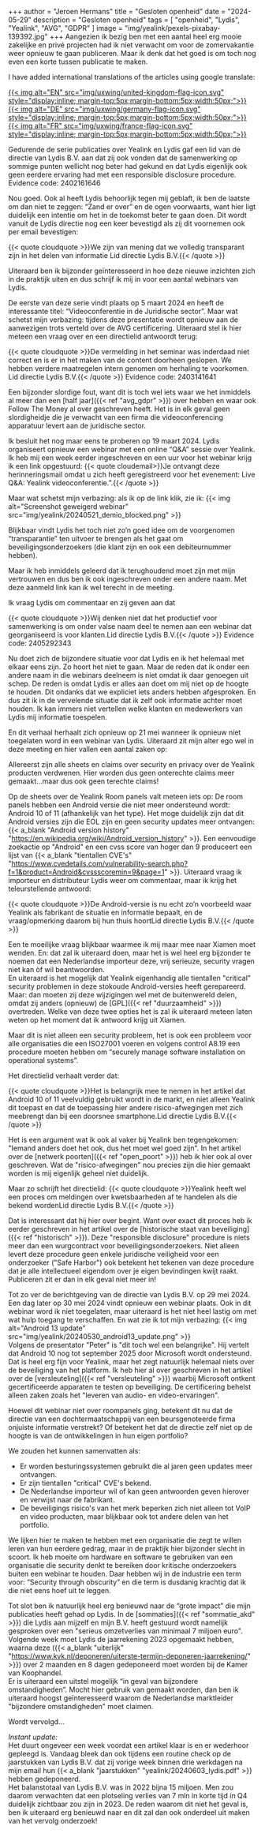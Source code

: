 +++
author = "Jeroen Hermans"
title = "Gesloten openheid"
date = "2024-05-29"
description = "Gesloten openheid"
tags = [
    "openheid", "Lydis", "Yealink", "AVG", "GDPR"
]
image = "img/yealink/pexels-pixabay-139392.jpg"
+++
Aangezien ik bezig ben met een aantal heel erg mooie zakelijke en privé projecten had ik niet verwacht om voor de zomervakantie weer opnieuw te gaan publiceren. Maar ik denk dat het goed is om toch nog even een korte tussen publicatie te maken.
<!--more-->
I have added international translations of the articles using google translate:  

[{{< img alt="EN" src="img/uxwing/united-kingdom-flag-icon.svg" style="display:inline; margin-top:5px;margin-bottom:5px;width:50px;">}}](https://cloudaware-eu.translate.goog/yealink/gesloten_openheid/?_x_tr_sl=nl&_x_tr_tl=en&_x_tr_hl=nl&_x_tr_pto=wapp)
[{{< img alt="DE" src="img/uxwing/germany-flag-icon.svg" style="display:inline; margin-top:5px;margin-bottom:5px;width:50px;">}}](https://cloudaware-eu.translate.goog/yealink/gesloten_openheid/?_x_tr_sl=nl&_x_tr_tl=de&_x_tr_hl=nl&_x_tr_pto=wapp)
[{{< img alt="FR" src="img/uxwing/france-flag-icon.svg" style="display:inline; margin-top:5px;margin-bottom:5px;width:50px;">}}](https://cloudaware-eu.translate.goog/yealink/gesloten_openheid/?_x_tr_sl=nl&_x_tr_tl=fr&_x_tr_hl=nl&_x_tr_pto=wapp)  

Gedurende de serie publicaties over Yealink en Lydis gaf een lid van de directie van Lydis B.V. aan dat zij ook vonden dat de samenwerking op sommige punten wellicht nog beter had gekund en dat Lydis eigenlijk ook geen eerdere ervaring had met een responsible disclosure procedure.  
Evidence code: 2402161646  
  
Nou goed. Ook al heeft Lydis behoorlijk tegen mij geblaft, ik ben de laatste om dan niet te zeggen: “Zand er over” en de ogen voorwaarts, want hier ligt duidelijk een intentie om het in de toekomst beter te gaan doen. Dit wordt vanuit de Lydis directie nog een keer bevestigd als zij dit voornemen ook per email bevestigen:  

{{< quote cloudquote >}}We zijn van mening dat we volledig transparant zijn in het delen van informatie
<span>Lid directie Lydis B.V.</span>{{< /quote >}}

Uiteraard ben ik bijzonder geïnteresseerd in hoe deze nieuwe inzichten zich in de praktijk uiten en dus schrijf ik mij in voor een aantal webinars van Lydis.

De eerste van deze serie vindt plaats op 5 maart 2024 en heeft de interessante titel: “Videoconferentie in de Juridische sector”. Maar wat schetst mijn verbazing: tijdens deze presentatie wordt opnieuw aan de aanwezigen trots verteld over de AVG certificering. Uiteraard stel ik hier meteen een vraag over en een directielid antwoordt terug:

{{< quote cloudquote >}}De vermelding in het seminar was inderdaad niet correct en is er in het maken van de content doorheen geslopen. We hebben verdere maatregelen intern genomen om herhaling te voorkomen.
<span>Lid directie Lydis B.V.</span>{{< /quote >}}
Evidence code: 2403141641

Een bijzonder slordige fout, want dit is toch wel iets waar we het inmiddels al meer dan een [half jaar]({{< ref "avg_gdpr" >}}) over hebben en waar ook Follow The Money al over geschreven heeft. Het is in elk geval geen slordigheidje die je verwacht van een firma die videoconferencing apparatuur levert aan de juridische sector.

Ik besluit het nog maar eens te proberen op 19 maart 2024. Lydis organiseert opnieuw een webinar met een online “Q&A” sessie over Yealink. Ik heb mij een week eerder ingeschreven en een uur voor het webinar krijg ik een link opgestuurd:
{{< quote cloudemail>}}Je ontvangt deze herinneringsmail omdat u zich heeft geregistreerd voor het evenement: Live Q&A: Yealink videoconferentie.”.{{< /quote >}}

Maar wat schetst mijn verbazing: als ik op de link klik, zie ik:
{{< img alt="Screenshot geweigerd webinar" src="img/yealink/20240521_demio_blocked.png" >}}  

Blijkbaar vindt Lydis het toch niet zo’n goed idee om de voorgenomen “transparantie” ten uitvoer te brengen als het gaat om beveiligingsonderzoekers (die klant zijn en ook een debiteurnummer hebben).

Maar ik heb inmiddels geleerd dat ik terughoudend moet zijn met mijn vertrouwen en dus ben ik ook ingeschreven onder een andere naam. Met deze aanmeld link kan ik wel terecht in de meeting.

Ik vraag Lydis om commentaar en zij geven aan dat

{{< quote cloudquote >}}Wij denken niet dat het productief voor samenwerking is om onder valse naam deel te nemen aan een webinar dat georganiseerd is voor klanten.<span>Lid directie Lydis B.V.</span>{{< /quote >}}
Evidence code: 2405292343

Nu doet zich de bijzondere situatie voor dat Lydis en ik het helemaal met elkaar eens zijn. Zo hoort het niet te gaan. Maar de reden dat ik onder een andere naam in die webinars deelneem is niet omdat ik daar genoegen uit schep. De reden is omdat Lydis er alles aan doet om mij niet op de hoogte te houden. Dit ondanks dat we expliciet iets anders hebben afgesproken. En dus zit ik in de vervelende situatie dat ik zelf ook informatie achter moet houden. Ik kan immers niet vertellen welke klanten en medewerkers van Lydis mij informatie toespelen.

En dit verhaal herhaalt zich opnieuw op 21 mei wanneer ik opnieuw niet toegelaten word in een webinar van Lydis. Uiteraard zit mijn alter ego wel in deze meeting en hier vallen een aantal zaken op:

Allereerst zijn alle sheets en claims over security en privacy over de Yealink producten verdwenen. Hier worden dus geen onterechte claims meer gemaakt...maar dus ook geen terechte claims!

Op de sheets over de Yealink Room panels valt meteen iets op:
De room panels hebben een Android versie die niet meer ondersteund wordt: Android 10 of 11 (afhankelijk van het type). Het moge duidelijk zijn dat dit Android versies zijn die EOL zijn en geen security updates meer ontvangen: {{< a_blank "Android version history" "https://en.wikipedia.org/wiki/Android_version_history" >}}. Een eenvoudige zoekactie op "Android" en een cvss score van hoger dan 9 produceert een lijst van {{< a_blank "tientallen CVE's" "https://www.cvedetails.com/vulnerability-search.php?f=1&product=Android&cvssscoremin=9&page=1" >}}.
Uiteraard vraag ik importeur en distributeur Lydis weer om commentaar, maar ik krijg het teleurstellende antwoord:

{{< quote cloudquote >}}De Android-versie is nu echt zo’n voorbeeld waar Yealink als fabrikant de situatie en informatie bepaalt, en de vraag/opmerking daarom bij hun thuis hoort<span>Lid directie Lydis B.V.</span>{{< /quote >}}

Een te moeilijke vraag blijkbaar waarmee ik mij maar mee naar Xiamen moet wenden. En: dat zal ik uiteraard doen, maar het is wel heel erg bijzonder te noemen dat een Nederlandse importeur deze, vrij serieuze, security vragen niet kan òf wil beantwoorden.  
En uiteraard is het mogelijk dat Yealink eigenhandig alle tientallen "critical" security problemen in deze stokoude Android-versies heeft gerepareerd. Maar: dan moeten zij deze wijzigingen wel met de buitenwereld delen, omdat zij anders (opnieuw) de [GPL]({{< ref "duurzaamheid" >}}) overtreden. Welke van deze twee opties het is zal ik uiteraard meteen laten weten op het moment dat ik antwoord krijg uit Xiamen.

Maar dit is niet alleen een security probleem, het is ook een probleem voor alle organisaties die een ISO27001 voeren en volgens control A8.19 een procedure moeten hebben om “securely manage software installation on operational systems”.

Het directielid verhaalt verder dat:

{{< quote cloudquote >}}Het is belangrijk mee te nemen in het artikel dat Android 10 of 11 veelvuldig gebruikt wordt in de markt, en niet alleen Yealink dit toepast en dat de toepassing hier andere risico-afwegingen met zich meebrengt dan bij een doorsnee smartphone.<span>Lid directie Lydis B.V.</span>{{< /quote >}}

Het is een argument wat ik ook al vaker bij Yealink ben tegengekomen: "Iemand anders doet het ook, dus het moet wel goed zijn". In het artikel over de [netwerk poorten]({{< ref "open_poort" >}}) heb ik hier ook al over geschreven. Wat de "risico-afwegingen" nou precies zijn die hier gemaakt worden is mij eigenlijk geheel niet duidelijk.  

Maar zo schrijft het directielid:
{{< quote cloudquote >}}Yealink heeft wel een proces om meldingen over kwetsbaarheden af te handelen als die bekend worden<span>Lid directie Lydis B.V.</span>{{< /quote >}}

Dat is interessant dat hij hier over begint. Want over exact dit proces heb ik eerder geschreven in het artikel over de [historische staat van beveiliging]({{< ref "historisch" >}}). Deze "responsible disclosure" procedure is niets meer dan een wurgcontract voor beveiligingsonderzoekers. Niet alleen levert deze procedure geen enkele juridische veiligheid voor een onderzoeker ("Safe Harbor") ook betekent het tekenen van deze procedure dat je alle intellectueel eigendom over je eigen bevindingen kwijt raakt. Publiceren zit er dan in elk geval niet meer in!

Tot zo ver de berichtgeving van de directie van Lydis B.V. op 29 mei 2024. Een dag later op 30 mei 2024 vindt opnieuw een webinar plaats. Ook in dit webinar word ik niet toegelaten, maar uiteraard is het niet heel lastig om met wat hulp toegang te verschaffen. En wat zie ik tot mijn verbazing:
{{< img alt="Android 13 update" src="img/yealink/20240530_android13_update.png" >}}  
Volgens de presentator "Peter" is "dit toch wel een belangrijke". Hij vertelt dat Android 10 nog tot september 2025 door Microsoft wordt ondersteund. Dat is heel erg fijn voor Yealink, maar het zegt natuurlijk helemaal niets over de beveiliging van het platform. Ik heb hier al over geschreven in het artikel over de 
[versleuteling]({{< ref "versleuteling" >}}) waarbij Microsoft ontkent gecertificeerde apparaten te testen op beveiliging. De certificering behelst alleen zaken zoals het "leveren van audio- en video-ervaringen".

Hoewel dit webinar niet over roompanels ging, betekent dit nu dat de directie van een dochtermaatschappij van een beursgenoteerde firma onjuiste informatie verstrekt? Of betekent het dat de directie zelf niet op de hoogte is van de ontwikkelingen in hun eigen portfolio?

We zouden het kunnen samenvatten als:
- Er worden besturingssystemen gebruikt die al jaren geen updates meer ontvangen.
- Er zijn tientallen "critical" CVE's bekend.
- De Nederlandse importeur wil of kan geen antwoorden geven hierover en verwijst naar de fabrikant.
- De beveiligings risico's van het merk beperken zich niet alleen tot VoIP en video producten, maar blijkbaar ook tot andere delen van het portfolio.

We lijken hier te maken te hebben met een organisatie die zegt te willen leren van hun eerdere gedrag, maar in de praktijk hier bijzonder slecht in scoort. Ik heb moeite om hardware en software te gebruiken van een organisatie die security denkt te bereiken door kritische onderzoekers buiten een webinar te houden. Daar hebben wij in de industrie een term voor: “Security through obscurity” en die term is dusdanig krachtig dat ik die niet eens hoef uit te leggen.

Tot slot ben ik natuurlijk heel erg benieuwd naar de “grote impact” die mijn publicaties heeft gehad op Lydis. In de [sommaties]({{< ref "sommatie_akd" >}}) die Lydis aan mijzelf en mijn B.V. heeft gestuurd wordt namelijk gesproken over een "serieus omzetverlies van minimaal 7 miljoen euro". Volgende week moet Lydis de jaarrekening 2023 opgemaakt hebben, waarna deze ({{< a_blank "uiterlijk" "https://www.kvk.nl/deponeren/uiterste-termijn-deponeren-jaarrekening/" >}}) over 2 maanden en 8 dagen gedeponeerd moet worden bij de Kamer van Koophandel.  
Er is uiteraard een uitstel mogelijk “in geval van bijzondere omstandigheden”. Mocht hier gebruik van gemaakt worden, dan ben ik uiteraard hoogst geïnteresseerd waarom de Nederlandse marktleider "bijzondere omstandigheden" moet claimen.  

Wordt vervolgd...  

*Instant update:*  
Het duurt ongeveer een week voordat een artikel klaar is en er wederhoor gepleegd is. Vandaag bleek dan ook tijdens een routine check op de jaarstukken van Lydis B.V. dat zij vorige week binnen drie werkdagen na mijn email hun {{< a_blank "jaarstukken" "yealink/20240603_lydis.pdf" >}} hebben gedeponeerd.  
Het balanstotaal van Lydis B.V. was in 2022 bijna 15 miljoen. Men zou daarom verwachten dat een plotseling verlies van 7 mln in korte tijd in Q4 duidelijk zichtbaar zou zijn in 2023. De reden waarom dit niet het geval is, ben ik uiteraard erg benieuwd naar en dit zal dan ook onderdeel uit maken van het vervolg onderzoek!
